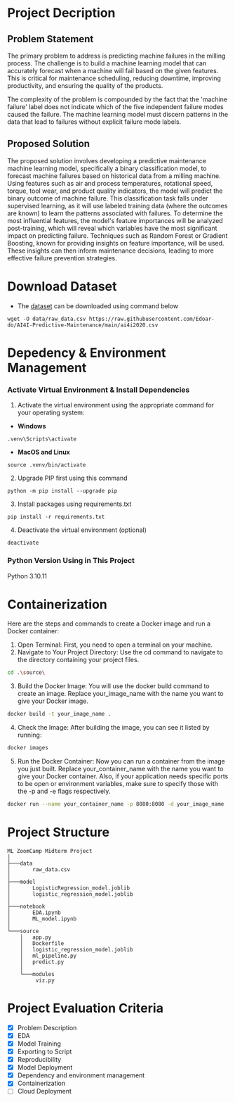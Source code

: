 # Project Decription
## Problem Statement
The primary problem to address is predicting machine failures in the milling process. The challenge is to build a machine learning model that can accurately forecast when a machine will fail based on the given features. This is critical for maintenance scheduling, reducing downtime, improving productivity, and ensuring the quality of the products.

The complexity of the problem is compounded by the fact that the 'machine failure' label does not indicate which of the five independent failure modes caused the failure. The machine learning model must discern patterns in the data that lead to failures without explicit failure mode labels.
## Proposed Solution
The proposed solution involves developing a predictive maintenance machine learning model, specifically a binary classification model, to forecast machine failures based on historical data from a milling machine. Using features such as air and process temperatures, rotational speed, torque, tool wear, and product quality indicators, the model will predict the binary outcome of machine failure. This classification task falls under supervised learning, as it will use labeled training data (where the outcomes are known) to learn the patterns associated with failures. To determine the most influential features, the model's feature importances will be analyzed post-training, which will reveal which variables have the most significant impact on predicting failure. Techniques such as Random Forest or Gradient Boosting, known for providing insights on feature importance, will be used. These insights can then inform maintenance decisions, leading to more effective failure prevention strategies.

# Download Dataset
- The [dataset](https://www.kaggle.com/datasets/stephanmatzka/predictive-maintenance-dataset-ai4i-2020) can be downloaded using command below
```
wget -O data/raw_data.csv https://raw.githubusercontent.com/Edoar-do/AI4I-Predictive-Maintenance/main/ai4i2020.csv
```
# Depedency & Environment Management
### Activate Virtual Environment & Install Dependencies
1. Activate the virtual environment using the appropriate command for your operating system:
 - **Windows**
```
.venv\Scripts\activate
```
   - **MacOS and Linux**
```
source .venv/bin/activate
```
2. Upgrade PIP first using this command
```
python -m pip install --upgrade pip
``` 
3. Install packages using requirements.txt
```
pip install -r requirements.txt
```
4. Deactivate the virtual environment (optional)
```
deactivate
```
### Python Version Using in This Project
Python 3.10.11

# Containerization
Here are the steps and commands to create a Docker image and run a Docker container:
1. Open Terminal: First, you need to open a terminal on your machine.
2. Navigate to Your Project Directory: Use the cd command to navigate to the directory containing your project files.
```bash
cd .\source\
```
3. Build the Docker Image: You will use the docker build command to create an image. Replace your_image_name with the name you want to give your Docker image.
```bash
docker build -t your_image_name .
```
4. Check the Image: After building the image, you can see it listed by running:
```bash
docker images
```
5. Run the Docker Container: Now you can run a container from the image you just built. Replace your_container_name with the name you want to give your Docker container. Also, if your application needs specific ports to be open or environment variables, make sure to specify those with the -p and -e flags respectively.
```bash
docker run --name your_container_name -p 8080:8080 -d your_image_name
```

# Project Structure
```
ML ZoomCamp Midterm Project
│
├───data
│       raw_data.csv
│
├───model
│       LogisticRegression_model.joblib
│       logistic_regression_model.joblib
│
├───notebook
│       EDA.ipynb
│       ML_model.ipynb
│
└───source
    │   app.py
    │   Dockerfile
    │   logistic_regression_model.joblib
    │   ml_pipeline.py
    │   predict.py
    │
    └───modules
         viz.py
```

# Project Evaluation Criteria
- [x] Problem Description
- [x] EDA
- [x] Model Training
- [x] Exporting to Script
- [x] Reproducibility
- [x] Model Deployment
- [x] Dependency and environment management
- [x] Containerization
- [ ] Cloud Deployment